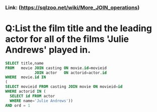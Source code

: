 ### Link: (https://sqlzoo.net/wiki/More_JOIN_operations)

#   Q:List the film title and the leading actor for all of the films 'Julie Andrews' played in.

```sql
SELECT title,name
FROM   movie JOIN casting ON movie.id=movieid
             JOIN actor   ON actorid=actor.id
WHERE  movie.id IN
(
SELECT movieid FROM casting JOIN movie ON movieid=id
WHERE actorid IN (
  SELECT id FROM actor
  WHERE name='Julie Andrews'))
AND ord = 1
```
